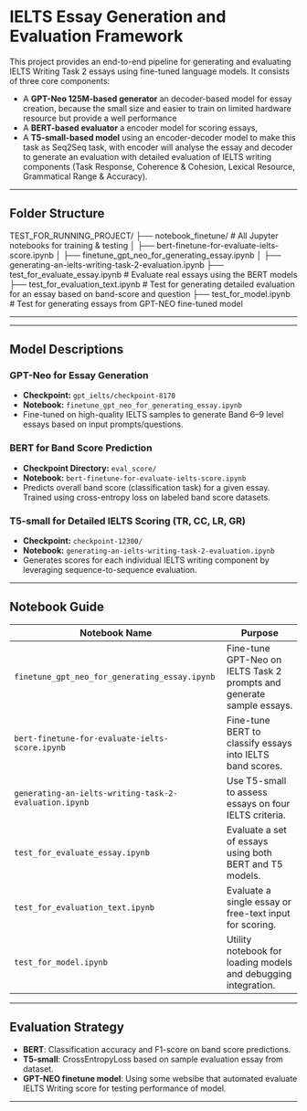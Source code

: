 # IELTS Essay Generation and Evaluation Framework

This project provides an end-to-end pipeline for generating and evaluating IELTS Writing Task 2 essays using fine-tuned language models. It consists of three core components:
- A **GPT-Neo 125M-based generator** an decoder-based model for essay creation, because the small size and easier to train on limited hardware resource but provide a well performance
- A **BERT-based evaluator** a encoder model for scoring essays,
- A **T5-small-based model** using an encoder-decoder model to make this task as Seq2Seq task, with encoder will analyse the essay and decoder to generate an evaluation with detailed evaluation of IELTS writing components (Task Response, Coherence & Cohesion, Lexical Resource, Grammatical Range & Accuracy).

---

## Folder Structure
TEST_FOR_RUNNING_PROJECT/
├── notebook_finetune/ # All Jupyter notebooks for training & testing
│ ├── bert-finetune-for-evaluate-ielts-score.ipynb
│ ├── finetune_gpt_neo_for_generating_essay.ipynb
│ ├── generating-an-ielts-writing-task-2-evaluation.ipynb
├── test_for_evaluate_essay.ipynb # Evaluate real essays using the BERT models
├── test_for_evaluation_text.ipynb # Test for generating detailed evaluation for an essay based on band-score and question
├── test_for_model.ipynb # Test for generating essays from GPT-NEO fine-tuned model

---

---

##  Model Descriptions

###  GPT-Neo for Essay Generation
- **Checkpoint:** `gpt_ielts/checkpoint-8170`
- **Notebook:** `finetune_gpt_neo_for_generating_essay.ipynb`
- Fine-tuned on high-quality IELTS samples to generate Band 6–9 level essays based on input prompts/questions.

###  BERT for Band Score Prediction
- **Checkpoint Directory:** `eval_score/`
- **Notebook:** `bert-finetune-for-evaluate-ielts-score.ipynb`
- Predicts overall band score (classification task) for a given essay. Trained using cross-entropy loss on labeled band score datasets.

### T5-small for Detailed IELTS Scoring (TR, CC, LR, GR)
- **Checkpoint:** `checkpoint-12300/`
- **Notebook:** `generating-an-ielts-writing-task-2-evaluation.ipynb`
- Generates scores for each individual IELTS writing component by leveraging sequence-to-sequence evaluation.

---

## Notebook Guide

| Notebook Name                                               | Purpose                                                                 |
|-------------------------------------------------------------|-------------------------------------------------------------------------|
| `finetune_gpt_neo_for_generating_essay.ipynb`               | Fine-tune GPT-Neo on IELTS Task 2 prompts and generate sample essays.  |
| `bert-finetune-for-evaluate-ielts-score.ipynb`              | Fine-tune BERT to classify essays into IELTS band scores.              |
| `generating-an-ielts-writing-task-2-evaluation.ipynb`       | Use T5-small to assess essays on four IELTS criteria.                  |
| `test_for_evaluate_essay.ipynb`                             | Evaluate a set of essays using both BERT and T5 models.                |
| `test_for_evaluation_text.ipynb`                            | Evaluate a single essay or free-text input for scoring.                |
| `test_for_model.ipynb`                                      | Utility notebook for loading models and debugging integration.         |

---

## Evaluation Strategy

- **BERT**: Classification accuracy and F1-score on band score predictions.
- **T5-small**: CrossEntropyLoss based on sample evaluation essay from dataset.
- **GPT-NEO finetune model**: Using some websibe that automated evaluate IELTS Writing score for testing performance of model.

---



